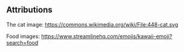 ## Attributions

The cat image:
https://commons.wikimedia.org/wiki/File:448-cat.svg

Food images:
https://www.streamlinehq.com/emojis/kawaii-emoji?search=food
